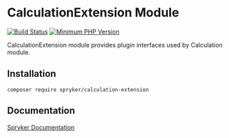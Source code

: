 # CalculationExtension Module
[![Build Status](https://travis-ci.org/spryker/calculation-extension.svg)](https://travis-ci.org/spryker/calculation-extension)
[![Minimum PHP Version](https://img.shields.io/badge/php-%3E%3D%207.2-8892BF.svg)](https://php.net/)

CalculationExtension module provides plugin interfaces used by Calculation module.

## Installation

```
composer require spryker/calculation-extension
```

## Documentation

[Spryker Documentation](https://academy.spryker.com/developing_with_spryker/module_guide/modules.html)
